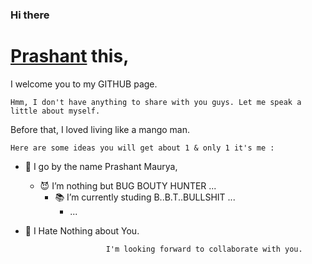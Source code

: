 ### Hi there 
#  [Prashant](https://github.com/Prashant918) this,

<!--
**Prashant918/Prashant918** is a ✨ _special_ ✨ repository because its `README.md` (this file) appears on your GitHub profile. -->

I welcome you to my GITHUB page. 

	Hmm, I don't have anything to share with you guys. Let me speak a little about myself.

Before that, I loved living like a mango man. 

	Here are some ideas you will get about 1 & only 1 it's me :

- 👻 I go by the name Prashant Maurya, 
   - 😈 I’m nothing but BUG BOUTY HUNTER ...
      - 📚 I’m currently studing B..B.T..BULLSHIT ...
      	 - ...
- 💝 I Hate Nothing about You.

						I'm looking forward to collaborate with you.
